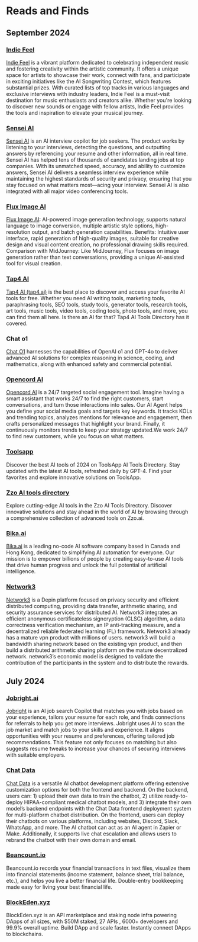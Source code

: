 # Reads and Finds

## September 2024

### [Indie Feel](https://www.indiefeel.com)

[Indie Feel](https://www.indiefeel.com) is a vibrant platform dedicated to celebrating independent music and fostering creativity within the artistic community. It offers a unique space for artists to showcase their work, connect with fans, and participate in exciting initiatives like the AI Songwriting Contest, which features substantial prizes. With curated lists of top tracks in various languages and exclusive interviews with industry leaders, Indie Feel is a must-visit destination for music enthusiasts and creators alike. Whether you're looking to discover new sounds or engage with fellow artists, Indie Feel provides the tools and inspiration to elevate your musical journey.

### [Sensei AI](https://www.senseicopilot.com)

[Sensei AI](https://www.senseicopilot.com) is an AI interview copilot for job seekers. The product works by listening to your interviews, detecting the questions, and outputting answers by referencing your resume and other information, all in real time. Sensei AI has helped tens of thousands of candidates landing jobs at top companies.
With its unmatched speed, accuracy, and ability to customize answers, Sensei AI delivers a seamless interview experience while maintaining the highest standards of security and privacy, ensuring that you stay focused on what matters most—acing your interview. Sensei AI is also integrated with all major video conferencing tools.

### [Flux Image AI](https://flux-ai.io/)

[Flux Image AI](https://flux-ai.io/): AI-powered image generation technology, supports natural language to image conversion, multiple artistic style options, high-resolution output, and batch generation capabilities.
Benefits: Intuitive user interface, rapid generation of high-quality images, suitable for creative design and visual content creation, no professional drawing skills required.
Comparison with MidJourney: Like MidJourney, Flux focuses on image generation rather than text conversations, providing a unique AI-assisted tool for visual creation.

### [Tap4 AI](https://tap4.ai/discover)

[Tap4 AI (tap4.ai)](https://tap4.ai/discover) is the best place to discover and access your favorite AI tools for free. Whether you need AI writing tools, marketing tools, paraphrasing tools, SEO tools, study tools, generator tools, research tools, art tools, music tools, video tools, coding tools, photo tools, and more, you can find them all here. Is there an AI for that? Tap4 AI Tools Directory has it covered.

### Chat o1

[Chat O1](https://chat4o.ai/) harnesses the capabilities of OpenAI o1 and GPT-4o to deliver advanced AI solutions for complex reasoning in science, coding, and mathematics, along with enhanced safety and commercial potential.

### [Opencord AI](https://opencord.ai)

[Opencord AI](https://opencord.ai) is a 24/7 targeted social engagement tool. Imagine having a smart assistant that works 24/7 to find the right customers, start conversations, and turn those interactions into sales. Our AI Agent helps you define your social media goals and targets key keywords. It tracks KOLs and trending topics, analyzes mentions for relevance and engagement, then crafts personalized messages that highlight your brand. Finally, it continuously monitors trends to keep your strategy updated.We work 24/7 to find new customers, while you focus on what matters.

### [Toolsapp](https://toolsapp.cc/)

Discover the best AI tools of 2024 on ToolsApp AI Tools Directory. Stay updated with the latest AI tools, refreshed daily by GPT-4. Find your favorites and explore innovative solutions on ToolsApp.

### [Zzo AI tools directory](https://zzo.ai/)

Explore cutting-edge AI tools in the Zzo AI Tools Directory. Discover innovative solutions and stay ahead in the world of AI by browsing through a comprehensive collection of advanced tools on Zzo.ai.

### [Bika.ai](https://bika.ai/)

[Bika.ai](https://bika.ai/) is a leading no-code AI software company based in Canada and Hong Kong, dedicated to simplifying AI automation for everyone. Our mission is to empower billions of people by creating easy-to-use AI tools that drive human progress and unlock the full potential of artificial intelligence.

### [Network3](https://network3.ai/)

[Network3](https://network3.ai/) is a Depin platform focused on privacy security and efficient distributed computing, providing data transfer, arithmetic sharing, and security assurance services for distributed AI. Network3 integrates an efficient anonymous certificateless signcryption (CLSC) algorithm, a data correctness verification mechanism, an IP anti-tracking measure, and a decentralized reliable federated learning (FL) framework. Network3 already has a mature vpn product with millions of users. network3 will build a bandwidth sharing network based on the existing vpn product, and then build a distributed arithmetic sharing platform on the mature decentralized network. network3’s economic model is designed to validate the contribution of the participants in the system and to distribute the rewards.

## July 2024

### [Jobright.ai](https://jobright.ai/)

[Jobright](https://jobright.ai/) is an AI job search Copilot that matches you with jobs based on your experience, tailors your resume for each role, and finds connections for referrals to help you get more interviews. Jobright uses AI to scan the job market and match jobs to your skills and experience. It aligns opportunities with your resume and preferences, offering tailored job recommendations. This feature not only focuses on matching but also suggests resume tweaks to increase your chances of securing interviews with suitable employers.

### [Chat Data](https://www.chat-data.com/)

[Chat Data](https://www.chat-data.com/) is a versatile AI chatbot development platform offering extensive customization options for both the frontend and backend. On the backend, users can: 1) upload their own data to train the chatbot, 2) utilize ready-to-deploy HIPAA-compliant medical chatbot models, and 3) integrate their own model’s backend endpoints with the Chat Data frontend deployment system for multi-platform chatbot distribution. On the frontend, users can deploy their chatbots on various platforms, including websites, Discord, Slack, WhatsApp, and more. The AI chatbot can act as an AI agent in Zapier or Make. Additionally, it supports live chat escalation and allows users to rebrand the chatbot with their own domain and email.

### [Beancount.io](https://beancount.io)

Beancount.io records your financial transactions in text files, visualize them into financial statements (income statement, balance sheet, trial balance, etc.), and helps you live a better financial life. Double-entry bookkeeping made easy for living your best financial life.

### [BlockEden.xyz](https://BlockEden.xyz)

BlockEden.xyz is an API marketplace and staking node infra powering DApps of all sizes, with $50M staked, 27 APIs , 6000+ developers and 99.9% overall uptime. Build DApp and scale faster. Instantly connect DApps to blockchains.
